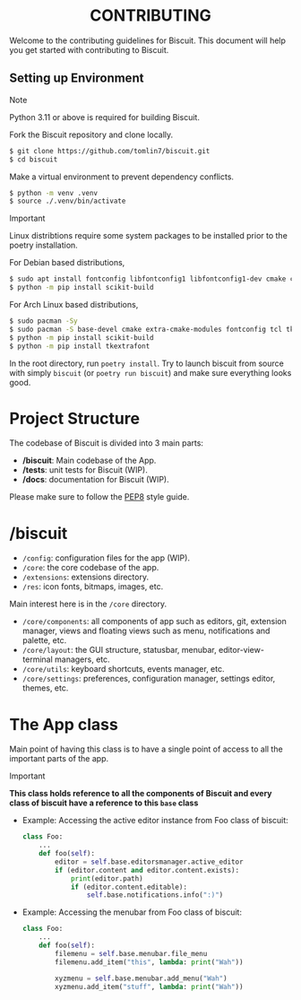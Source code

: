 <h1 align="center">CONTRIBUTING</h1>

Welcome to the contributing guidelines for Biscuit. This document will help you get started with contributing to Biscuit.

## Setting up Environment

> [!NOTE]
> Python 3.11 or above is required for building Biscuit.

Fork the Biscuit repository and clone locally.

```bash
$ git clone https://github.com/tomlin7/biscuit.git
$ cd biscuit
```

Make a virtual environment to prevent dependency conflicts.

```bash
$ python -m venv .venv
$ source ./.venv/bin/activate
```

> [!IMPORTANT]
> Linux distribtions require some system packages to be installed prior to the poetry installation.
>
> For Debian based distributions,
>
> ```bash
> $ sudo apt install fontconfig libfontconfig1 libfontconfig1-dev cmake cmake-data extra-cmake-modules build-essential
> $ python -m pip install scikit-build
> ```
>
> For Arch Linux based distributions,
>
> ```bash
> $ sudo pacman -Sy
> $ sudo pacman -S base-devel cmake extra-cmake-modules fontconfig tcl tk
> $ python -m pip install scikit-build
> $ python -m pip install tkextrafont
> ```

In the root directory, run `poetry install`. Try to launch biscuit from source with simply `biscuit` (or `poetry run biscuit`) and make sure everything looks good.

# Project Structure

The codebase of Biscuit is divided into 3 main parts:

- **/biscuit**: Main codebase of the App.
- **/tests**: unit tests for Biscuit (WIP).
- **/docs**: documentation for Biscuit (WIP).

Please make sure to follow the [PEP8](https://www.python.org/dev/peps/pep-0008/) style guide.

# /biscuit

- `/config`: configuration files for the app (WIP).
- `/core`: the core codebase of the app.
- `/extensions`: extensions directory.
- `/res`: icon fonts, bitmaps, images, etc.

Main interest here is in the `/core` directory.

- `/core/components`: all components of app such as editors, git, extension manager, views and floating views such as menu, notifications and palette, etc.
- `/core/layout`: the GUI structure, statusbar, menubar, editor-view-terminal managers, etc.
- `/core/utils`: keyboard shortcuts, events manager, etc.
- `/core/settings`: preferences, configuration manager, settings editor, themes, etc.

# The App class

Main point of having this class is to have a single point of access to all the important parts of the app.

> [!IMPORTANT]  
> **This class holds reference to all the components of Biscuit and every class of biscuit have a reference to this `base` class**

- Example: Accessing the active editor instance from Foo class of biscuit:

  ```py
  class Foo:
      ...
      def foo(self):
          editor = self.base.editorsmanager.active_editor
          if (editor.content and editor.content.exists):
              print(editor.path)
              if (editor.content.editable):
                  self.base.notifications.info(":)")
  ```

- Example: Accessing the menubar from Foo class of biscuit:

  ```py
  class Foo:
      ...
      def foo(self):
          filemenu = self.base.menubar.file_menu
          filemenu.add_item("this", lambda: print("Wah"))

          xyzmenu = self.base.menubar.add_menu("Wah")
          xyzmenu.add_item("stuff", lambda: print("Wah"))
  ```
